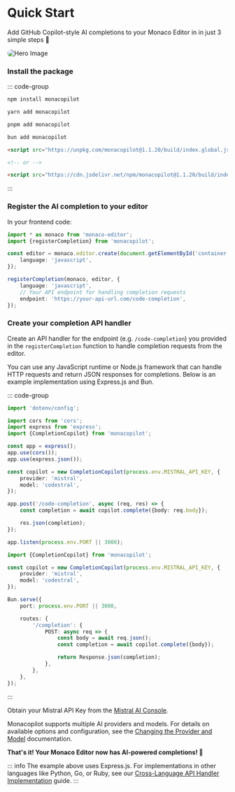 # Quick Start

Add GitHub Copilot-style AI completions to your Monaco Editor in in just 3 simple steps 🚀

<img src="https://monacopilot.dev/og.png" alt="Hero Image" style="border-radius: 10px;" />

### Install the package

::: code-group

```bash [npm]
npm install monacopilot
```

```bash [yarn]
yarn add monacopilot
```

```bash [pnpm]
pnpm add monacopilot
```

```bash [bun]
bun add monacopilot
```

```html [CDN]
<script src="https://unpkg.com/monacopilot@1.1.20/build/index.global.js"></script>

<!-- or -->

<script src="https://cdn.jsdelivr.net/npm/monacopilot@1.1.20/build/index.global.js"></script>
```

:::

### Register the AI completion to your editor

In your frontend code:

```typescript
import * as monaco from 'monaco-editor';
import {registerCompletion} from 'monacopilot';

const editor = monaco.editor.create(document.getElementById('container'), {
    language: 'javascript',
});

registerCompletion(monaco, editor, {
    language: 'javascript',
    // Your API endpoint for handling completion requests
    endpoint: 'https://your-api-url.com/code-completion',
});
```

### Create your completion API handler

Create an API handler for the endpoint (e.g. `/code-completion`) you provided in the `registerCompletion` function to handle completion requests from the editor.

You can use any JavaScript runtime or Node.js framework that can handle HTTP requests and return JSON responses for completions. Below is an example implementation using Express.js and Bun.

::: code-group

```typescript [Express.js]
import 'dotenv/config';

import cors from 'cors';
import express from 'express';
import {CompletionCopilot} from 'monacopilot';

const app = express();
app.use(cors());
app.use(express.json());

const copilot = new CompletionCopilot(process.env.MISTRAL_API_KEY, {
    provider: 'mistral',
    model: 'codestral',
});

app.post('/code-completion', async (req, res) => {
    const completion = await copilot.complete({body: req.body});

    res.json(completion);
});

app.listen(process.env.PORT || 3000);
```

```typescript [Bun]
import {CompletionCopilot} from 'monacopilot';

const copilot = new CompletionCopilot(process.env.MISTRAL_API_KEY, {
    provider: 'mistral',
    model: 'codestral',
});

Bun.serve({
    port: process.env.PORT || 3000,

    routes: {
        '/completion': {
            POST: async req => {
                const body = await req.json();
                const completion = await copilot.complete({body});

                return Response.json(completion);
            },
        },
    },
});
```

:::

Obtain your Mistral API Key from the [Mistral AI Console](https://console.mistral.ai/api-keys).

Monacopilot supports multiple AI providers and models. For details on available options and configuration, see the [Changing the Provider and Model](/configuration/copilot-options#changing-the-provider-and-model) documentation.

**That's it! Your Monaco Editor now has AI-powered completions! 🎉**

::: info
The example above uses Express.js. For implementations in other languages like Python, Go, or Ruby, see our [Cross-Language API Handler Implementation](/advanced/cross-language) guide.
:::
